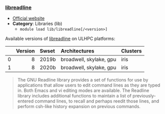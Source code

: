 ### [libreadline](https://tiswww.case.edu/php/chet/readline/rltop.html)

* [Official website](https://tiswww.case.edu/php/chet/readline/rltop.html)
* __Category__: Libraries (lib)
    -  `module load lib/libreadline[/<version>]`

Available versions of [libreadline](https://tiswww.case.edu/php/chet/readline/rltop.html) on ULHPC platforms:

|    |   Version | Swset   | Architectures           | Clusters   |
|---:|----------:|:--------|:------------------------|:-----------|
|  0 |         8 | 2019b   | broadwell, skylake, gpu | iris       |
|  1 |         8 | 2020b   | broadwell, skylake, gpu | iris       |

> The GNU Readline library provides a set of functions for use by applications that allow users to edit command lines as they are typed in. Both Emacs and vi editing modes are available. The Readline library includes additional functions to maintain a list of previously-entered command lines, to recall and perhaps reedit those lines, and perform csh-like history expansion on previous commands.
